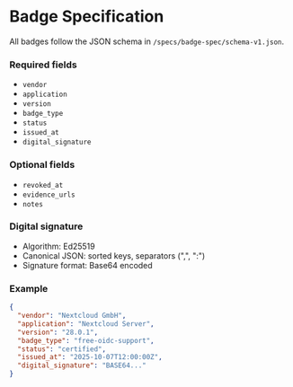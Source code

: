 # Badge Specification

All badges follow the JSON schema in `/specs/badge-spec/schema-v1.json`.

### Required fields
- `vendor`
- `application`
- `version`
- `badge_type`
- `status`
- `issued_at`
- `digital_signature`

### Optional fields
- `revoked_at`
- `evidence_urls`
- `notes`

### Digital signature
- Algorithm: Ed25519
- Canonical JSON: sorted keys, separators (",", ":")
- Signature format: Base64 encoded

### Example
```json
{
  "vendor": "Nextcloud GmbH",
  "application": "Nextcloud Server",
  "version": "28.0.1",
  "badge_type": "free-oidc-support",
  "status": "certified",
  "issued_at": "2025-10-07T12:00:00Z",
  "digital_signature": "BASE64..."
}
